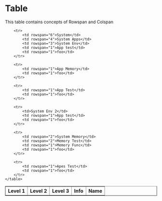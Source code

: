 # Table
This table contains concepts of Rowspan and Colspan

<!DOCTYPE html>
<html lang="en">
<head>
<body>
    <table border="1">
        <tr>
            <th>Level 1</th>
            <th>Level 2</th>
            <th>Level 3</th>
            <th>Info</th>
            <th>Name</th>
        </tr>

        <tr>
            <td rowspan="6">System</td>
            <td rowspan="4">System Apps</td>
            <td rowspan="3">System Env</td>
            <td rowspan="1">App test</td>
            <td rowspan="1">foo</td>
        </tr>

        <tr>
            <td rowspan="1">App Memory</td>
            <td rowspan="1">foo</td>
        </tr>

        <tr>
            <td rowspan="1">App Test</td>
            <td rowspan="1">foo</td>
        </tr>

        <tr>
            <td>System Env 2</td>
            <td rowspan="1">App test</td>
            <td rowspan="1">foo</td>
        </tr>

        <tr>
            <td rowspan="2">System Memory</td>
            <td rowspan="2">Memory Test</td>
            <td rowspan="1">Memory Func</td>
            <td rowspan="1">foo</td>
        </tr>

        <tr>
            <td rowspan="1">Apes Test</td>
            <td rowspan="1">foo</td>
        </tr>
    </table>
</body>

</head>

</html>
